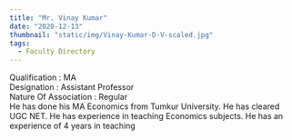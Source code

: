 ```yaml
---
title: "Mr. Vinay Kumar"
date: "2020-12-13"
thumbnail: "static/img/Vinay-Kumar-D-V-scaled.jpg"
tags:
  - Faculty Directory
---
```


Qualification : MA  
Designation : Assistant Professor  
Nature Of Association : Regular  
He has done his MA Economics from Tumkur University. He has cleared UGC NET. He has experience in teaching Economics subjects. He has an experience of 4 years in teaching
